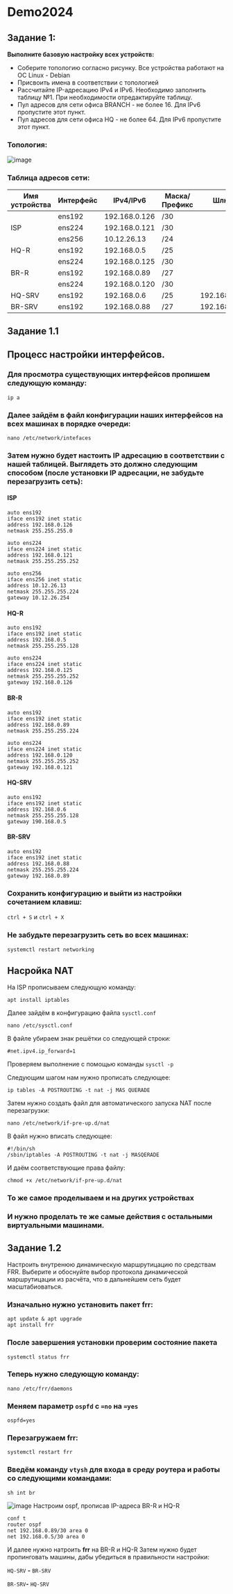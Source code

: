 # Demo2024
## Задание 1:
__Выполните базовую настройку всех устройств:__
- Соберите топологию согласно рисунку. Все устройства работают на OC Linux - Debian
- Присвоить имена в соответствии с топологией
- Рассчитайте IP-адресацию IPv4 и IPv6. Необходимо заполнить таблицу №1. При необходимости отредактируйте таблицу.
- Пул адресов для сети офиса BRANCH - не более 16. Для IPv6 пропустите этот пункт.
- Пул адресов для сети офиса HQ - не более 64. Для IPv6 пропустите этот пункт.
### Топология:
![image](https://github.com/Gogol15/demo2024/assets/79337104/78665b36-aed6-402f-8ac7-0b6b818d018c)

### Таблица адресов сети:
| Имя устройства | Интерфейс |   IPv4/IPv6   | Маска/Префикс |      Шлюз      |
| -------------- | --------- | ------------- | ------------- | -------------- |
|                | ens192    | 192.168.0.126 | /30           |                |
| ISP            | ens224    | 192.168.0.121 | /30           |                |
|                | ens256    | 10.12.26.13   | /24           |                |
| HQ-R           | ens192    | 192.168.0.5   | /25           |                |
|                | ens224    | 192.168.0.125 | /30           |                |             
| BR-R           | ens192    | 192.168.0.89  | /27           |                |
|                | ens224    | 192.168.0.120 | /30           |                |
| HQ-SRV         | ens192    | 192.168.0.6   | /25           |  192.168.0.5   |
| BR-SRV         | ens192    | 192.168.0.88  | /27           |  192.168.0.89  |

## Задание 1.1 
## Процесс настройки интерфейсов.
### Для просмотра существующих интерфейсов пропишем следующую команду: 
~~~
ip a
~~~
### Далее зайдём в файл конфигурации наших интерфейсов на всех машинах в порядке очереди:
~~~
nano /etc/network/intefaces
~~~
### Затем нужно будет настоить IP адресацию в соответствии с нашей таблицей. Выглядеть это должно следующим способом (после установки IP адресации, не забудьте перезагрузить сеть):
#### ISP
~~~
auto ens192
iface ens192 inet static
address 192.168.0.126
netmask 255.255.255.0

auto ens224
iface ens224 inet static
address 192.168.0.121
netmask 255.255.255.252

auto ens256
iface ens256 inet static
address 10.12.26.13
netmask 255.255.255.224
gateway 10.12.26.254
~~~
#### HQ-R
~~~
auto ens192
iface ens192 inet static
address 192.168.0.5
netmask 255.255.255.128

auto ens224
iface ens224 inet static
address 192.168.0.125
netmask 255.255.255.252
gateway 192.168.0.126
~~~
#### BR-R
~~~
auto ens192
iface ens192 inet static
address 192.168.0.89
netmask 255.255.255.224

auto ens224
iface ens224 inet static
address 192.168.0.120
netmask 255.255.255.252
gateway 192.168.0.121
~~~
#### HQ-SRV
~~~
auto ens192
iface ens192 inet static
address 192.168.0.6
netmask 255.255.255.128
gateway 190.168.0.5
~~~
#### BR-SRV
~~~
auto ens192
iface ens192 inet static
address 192.168.0.88
netmask 255.255.255.224
gateway 192.168.0.89
~~~
### Сохранить конфигурацию и выйти из настройки сочетанием клавиш:
`ctrl + S` и `ctrl + X`
### Не забудьте перезагрузить сеть во всех машинах:
~~~
systemctl restart networking
~~~
## Насройка NAT
На ISP прописываем следующую команду:
~~~
apt install iptables
~~~
Далее зайдём в конфигурацию файла `sysctl.conf`
~~~
nano /etc/sysctl.conf
~~~
В файле убираем знак решётки со следующей строки:
~~~
#net.ipv4.ip_forward=1
~~~
Проверяем выполнение с помощью команды `sysctl -p`

Следующим шагом нам нужно прописать следующее:
~~~
ip tables -A POSTROUTING -t nat -j MAS QUERADE
~~~
Затем нужно создать файл для автоматического запуска NAT после перезагрузки:
~~~
nano /etc/network/if-pre-up.d/nat
~~~
В файл нужно вписать следующее:
~~~
#!/bin/sh
/sbin/iptables -A POSTROUTING -t nat -j MASQERADE
~~~
И даём соответствующие права файлу:
~~~
chmod +x /etc/network/if-pre-up.d/nat
~~~
### То же самое проделываем и на других устройствах

### И нужно проделать те же самые действия с остальными виртуальными машинами.
## Задание 1.2
Настроить внутренюю динамическую маршрутицацию по средствам FRR. Выберите и обоснуйте выбор протокола динамической маршрутицации из расчёта, что в дальнейшем сеть будет масштабиоваться.
### Изначально нужно установить пакет frr:
~~~
apt update & apt upgrade
apt install frr
~~~
### После завершения установки проверим состояние пакета
~~~
systemctl status frr
~~~
### Теперь нужно следующую команду:
~~~
nano /etc/frr/daemons
~~~
### Меняем параметр `ospfd` с `=no` на `=yes`
~~~
ospfd=yes
~~~
### Перезагружаем frr:
~~~
systemctl restart frr
~~~
### Введём команду `vtysh` для входа в среду роутера и работы со следующими командами:
~~~
sh int br
~~~
![image](https://github.com/Gogol15/demo2024/assets/79337104/32c4e0dd-996b-4e9f-b430-43bd8a62f4f8)
Настроим ospf, прописав IP-адреса BR-R и HQ-R
~~~
conf t
router ospf
net 192.168.0.89/30 area 0
net 192.168.0.5/30 area 0
~~~
И далее нужно натроить __frr__ на BR-R и HQ-R
Затем нужно будет пропинговать машины, дабы убедиться в правильности настройки:

`HQ-SRV` __-__ `BR-SRV`

`BR-SRV`__-__ `HQ-SRV`
